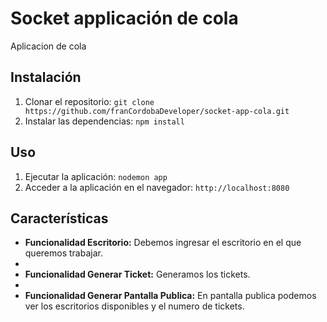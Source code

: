 # Socket applicación de cola
Aplicacion de cola

## Instalación

1. Clonar el repositorio: `git clone https://github.com/franCordobaDeveloper/socket-app-cola.git`
2. Instalar las dependencias: `npm install`

## Uso

1. Ejecutar la aplicación: `nodemon app`
2. Acceder a la aplicación en el navegador: `http://localhost:8080`

## Características

- **Funcionalidad Escritorio:** Debemos ingresar el escritorio en el que queremos trabajar.
- 
- **Funcionalidad Generar Ticket:** Generamos los tickets.
- 
- **Funcionalidad Generar Pantalla Publica:** En pantalla publica podemos ver los escritorios disponibles y el numero de tickets.


